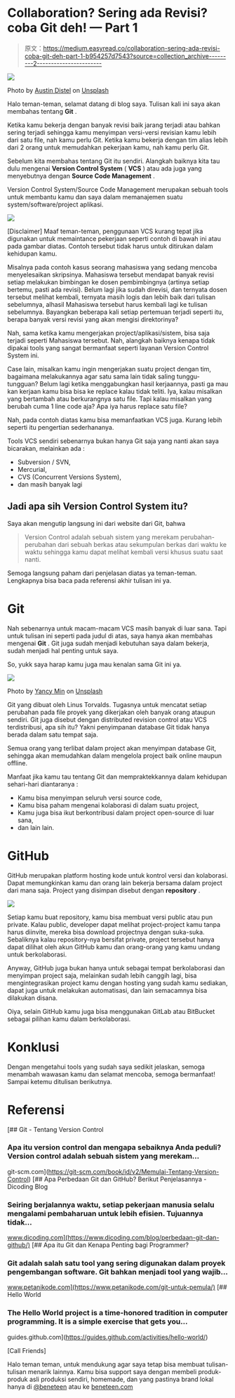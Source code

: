 # Collaboration? Sering ada Revisi? coba Git deh! — Part 1

> 原文：<https://medium.easyread.co/collaboration-sering-ada-revisi-coba-git-deh-part-1-b954257d7543?source=collection_archive---------2----------------------->

![](img/837e5f6bc792bdf3e02c6d946bad8070.png)

Photo by [Austin Distel](https://unsplash.com/@austindistel?utm_source=medium&utm_medium=referral) on [Unsplash](https://unsplash.com?utm_source=medium&utm_medium=referral)

Halo teman-teman, selamat datang di blog saya. Tulisan kali ini saya akan membahas tentang **Git** .

Ketika kamu bekerja dengan banyak revisi baik jarang terjadi atau bahkan sering terjadi sehingga kamu menyimpan versi-versi revisian kamu lebih dari satu file, nah kamu perlu Git. Ketika kamu bekerja dengan tim alias lebih dari 2 orang untuk memudahkan pekerjaan kamu, nah kamu perlu Git.

Sebelum kita membahas tentang Git itu sendiri. Alangkah baiknya kita tau dulu mengenai **Version Control System** ( **VCS** ) atau ada juga yang menyebutnya dengan **Source Code Management** .

Version Control System/Source Code Management merupakan sebuah tools untuk membantu kamu dan saya dalam memanajemen suatu system/software/project aplikasi.

![](img/acddec70f9b3c4b8fb2b61d0ff83b4c7.png)

[Disclaimer] Maaf teman-teman, penggunaan VCS kurang tepat jika digunakan untuk memaintance pekerjaan seperti contoh di bawah ini atau pada gambar diatas. Contoh tersebut tidak harus untuk ditirukan dalam kehidupan kamu.

Misalnya pada contoh kasus seorang mahasiswa yang sedang mencoba menyelesaikan skripsinya. Mahasiswa tersebut mendapat banyak revisi setiap melakukan bimbingan ke dosen pembimbingnya (artinya setiap bertemu, pasti ada revisi). Belum lagi jika sudah direvisi, dan ternyata dosen tersebut melihat kembali, ternyata masih logis dan lebih baik dari tulisan sebelumnya, alhasil Mahasiswa tersebut harus kembali lagi ke tulisan sebelumnya. Bayangkan beberapa kali setiap pertemuan terjadi seperti itu, berapa banyak versi revisi yang akan mengisi direktorinya?

Nah, sama ketika kamu mengerjakan project/aplikasi/sistem, bisa saja terjadi seperti Mahasiswa tersebut. Nah, alangkah baiknya kenapa tidak dipakai tools yang sangat bermanfaat seperti layanan Version Control System ini.

Case lain, misalkan kamu ingin mengerjakan suatu project dengan tim, bagaimana melakukannya agar satu sama lain tidak saling tunggu-tungguan? Belum lagi ketika menggabungkan hasil kerjaannya, pasti ga mau kan kerjaan kamu bisa bisa ke replace kalau tidak teliti. Iya, kalau misalkan yang bertambah atau berkurangnya satu file. Tapi kalau misalkan yang berubah cuma 1 line code aja? Apa iya harus replace satu file?

Nah, pada contoh diatas kamu bisa memanfaatkan VCS juga. Kurang lebih seperti itu pengertian sederhananya.

Tools VCS sendiri sebenarnya bukan hanya Git saja yang nanti akan saya bicarakan, melainkan ada :

*   Subversion / SVN,
*   Mercurial,
*   CVS (Concurrent Versions System),
*   dan masih banyak lagi

## Jadi apa sih Version Control System itu?

Saya akan mengutip langsung ini dari website dari Git, bahwa

> Version Control adalah sebuah sistem yang merekam perubahan-perubahan dari sebuah berkas atau sekumpulan berkas dari waktu ke waktu sehingga kamu dapat melihat kembali versi khusus suatu saat nanti.

Semoga langsung paham dari penjelasan diatas ya teman-teman. Lengkapnya bisa baca pada referensi akhir tulisan ini ya.

# Git

Nah sebenarnya untuk macam-macam VCS masih banyak di luar sana. Tapi untuk tulisan ini seperti pada judul di atas, saya hanya akan membahas mengenai **Git** . Git juga sudah menjadi kebutuhan saya dalam bekerja, sudah menjadi hal penting untuk saya.

So, yukk saya harap kamu juga mau kenalan sama Git ini ya.

![](img/194724c0da3b17da45dfe9944c79968a.png)

Photo by [Yancy Min](https://unsplash.com/@yancymin?utm_source=medium&utm_medium=referral) on [Unsplash](https://unsplash.com?utm_source=medium&utm_medium=referral)

Git yang dibuat oleh Linus Torvalds. Tugasnya untuk mencatat setiap perubahan pada file proyek yang dikerjakan oleh banyak orang ataupun sendiri. Git juga disebut dengan distributed revision control atau VCS terdistribusi, apa sih itu? Yakni penyimpanan database Git tidak hanya berada dalam satu tempat saja.

Semua orang yang terlibat dalam project akan menyimpan database Git, sehingga akan memudahkan dalam mengelola project baik online maupun offline.

Manfaat jika kamu tau tentang Git dan mempraktekkannya dalam kehidupan sehari-hari diantaranya :

*   Kamu bisa menyimpan seluruh versi source code,
*   Kamu bisa paham mengenai kolaborasi di dalam suatu project,
*   Kamu juga bisa ikut berkontribusi dalam project open-source di luar sana,
*   dan lain lain.

# **GitHub**

GitHub merupakan platform hosting kode untuk kontrol versi dan kolaborasi. Dapat memungkinkan kamu dan orang lain bekerja bersama dalam project dari mana saja. Project yang disimpan disebut dengan **repository** .

![](img/e9e1f66710407ee7e86b6a1cf41321a8.png)

Setiap kamu buat repository, kamu bisa membuat versi public atau pun private. Kalau public, developer dapat melihat project-project kamu tanpa harus diinvite, mereka bisa download projectnya dengan suka-suka. Sebaliknya kalau repository-nya bersifat private, project tersebut hanya dapat dilihat oleh akun GitHub kamu dan orang-orang yang kamu undang untuk berkolaborasi.

Anyway, GitHub juga bukan hanya untuk sebagai tempat berkolaborasi dan menyimpan project saja, melainkan sudah lebih canggih lagi, bisa mengintegrasikan project kamu dengan hosting yang sudah kamu sediakan, dapat juga untuk melakukan automatisasi, dan lain semacamnya bisa dilakukan disana.

Oiya, selain GitHub kamu juga bisa menggunakan GitLab atau BitBucket sebagai pilihan kamu dalam berkolaborasi.

# Konklusi

Dengan mengetahui tools yang sudah saya sedikit jelaskan, semoga menambah wawasan kamu dan selamat mencoba, semoga bermanfaat! Sampai ketemu ditulisan berikutnya.

# Referensi

[](https://git-scm.com/book/id/v2/Memulai-Tentang-Version-Control) [## Git - Tentang Version Control

### Apa itu version control dan mengapa sebaiknya Anda peduli? Version control adalah sebuah sistem yang merekam…

git-scm.com](https://git-scm.com/book/id/v2/Memulai-Tentang-Version-Control) [](https://www.dicoding.com/blog/perbedaan-git-dan-github/) [## Apa Perbedaan Git dan GitHub? Berikut Penjelasannya - Dicoding Blog

### Seiring berjalannya waktu, setiap pekerjaan manusia selalu mengalami pembaharuan untuk lebih efisien. Tujuannya tidak…

www.dicoding.com](https://www.dicoding.com/blog/perbedaan-git-dan-github/) [](https://www.petanikode.com/git-untuk-pemula/) [## Apa itu Git dan Kenapa Penting bagi Programmer?

### Git adalah salah satu tool yang sering digunakan dalam proyek pengembangan software. Git bahkan menjadi tool yang wajib…

www.petanikode.com](https://www.petanikode.com/git-untuk-pemula/) [](https://guides.github.com/activities/hello-world/) [## Hello World

### The Hello World project is a time-honored tradition in computer programming. It is a simple exercise that gets you…

guides.github.com](https://guides.github.com/activities/hello-world/) 

[Call Friends]

Halo teman teman, untuk mendukung agar saya tetap bisa membuat tulisan-tulisan menarik lainnya. Kamu bisa support saya dengan membeli produk-produk asli produksi sendiri, homemade, dan yang pastinya brand lokal hanya di [@beneteen](https://www.instagram.com/beneteen/) atau ke [beneteen.com](https://beneteen.com/)